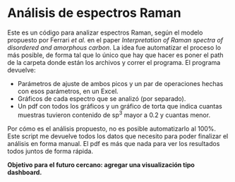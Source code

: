 # Análisis de espectros Raman
Este es un código para analizar espectros Raman, según el modelo propuesto por Ferrari _et al._ en el paper _Interpretation of Raman spectra of disordered and amorphous carbon_. La idea fue automatizar el proceso lo más posible, de forma tal que lo único que hay que hacer es poner el path de la carpeta donde están los archivos y correr el programa. El programa devuelve:
- Parámetros de ajuste de ambos picos y un par de operaciones hechas con esos parámetros, en un Excel.
- Gráficos de cada espectro que se analizó (por separado).
- Un pdf con todos los gráficos y un gráfico de torta que indica cuantas muestras tuvieron 
contenido de sp$^3$ mayor a 0.2 y cuantas menor.

Por cómo es el análisis propuesto, no es posible automatizarlo al 100%. Este script me devuelve todos los datos que necesito para poder finalizar el análisis en forma manual. El pdf es más que nada para ver los resultados todos juntos de forma rápida. 

**Objetivo para el futuro cercano: agregar una visualización tipo dashboard.** 
